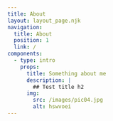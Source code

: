 ```yaml
---
title: About
layout: layout_page.njk
navigation:
  title: About
  position: 1
  link: /
components:
  - type: intro
    props:
      title: Something about me
      description: |
        ## Test title h2
      img:
        src: /images/pic04.jpg
        alt: hswvoei
---
```

